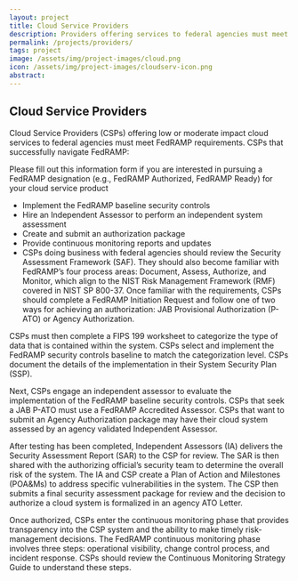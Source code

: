 ```yaml
---
layout: project
title: Cloud Service Providers
description: Providers offering services to federal agencies must meet FedRAMP requirements.
permalink: /projects/providers/
tags: project
image: /assets/img/project-images/cloud.png
icon: /assets/img/project-images/cloudserv-icon.png
abstract: 
---
```

## Cloud Service Providers

Cloud Service Providers (CSPs) offering low or moderate impact cloud services to federal agencies must meet FedRAMP requirements.  CSPs that successfully navigate FedRAMP:

Please fill out this information form if you are interested in pursuing a FedRAMP designation (e.g., FedRAMP Authorized, FedRAMP Ready) for your cloud service product

* Implement the FedRAMP baseline security controls
* Hire an Independent Assessor to perform an independent system assessment
* Create and submit an authorization package
* Provide continuous monitoring reports and updates
* CSPs doing business with federal agencies should  review the Security Assessment Framework (SAF). They should also become familiar with FedRAMP’s four process areas: Document, Assess, Authorize, and Monitor, which align to the NIST Risk Management Framework (RMF) covered in NIST SP 800-37.  Once familiar with the  requirements, CSPs should complete a FedRAMP Initiation Request and follow one of two ways for achieving an authorization: JAB Provisional Authorization (P-ATO) or Agency Authorization.

CSPs must then complete a FIPS 199 worksheet to categorize the type of data that is contained within the system. CSPs select and implement the FedRAMP security controls baseline to match the categorization level. CSPs document the details of the implementation in their System Security Plan (SSP).

Next, CSPs engage an independent assessor to evaluate the implementation of the FedRAMP baseline security controls. CSPs that seek a JAB P-ATO must use a FedRAMP Accredited Assessor. CSPs that want to submit an Agency Authorization package may have their cloud system assessed by an agency validated Independent Assessor.

After testing has been completed, Independent Assessors (IA) delivers the Security Assessment Report (SAR) to the CSP for review. The SAR is then shared with the authorizing official’s security team to determine the overall risk of the system. The IA and CSP create a Plan of Action and Milestones (POA&Ms) to address specific vulnerabilities in the system. The CSP then submits a final security assessment package for review and the decision to authorize a cloud system is formalized in an agency ATO Letter.

Once authorized, CSPs enter the continuous monitoring phase that provides transparency into the CSP system and the ability to make timely risk-management decisions.  The FedRAMP continuous monitoring phase involves three steps: operational visibility, change control process, and incident response.  CSPs should review the Continuous Monitoring Strategy Guide to understand these steps.